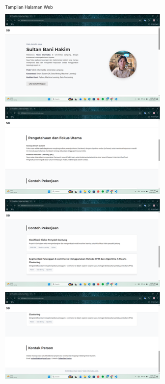 Tampilan Halaman Web


![alt text](image.png)



![alt text](image-1.png)



![alt text](image-2.png)



![alt text](image-3.png)